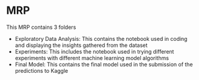 # MRP

This MRP contains 3 folders
- Exploratory Data Analysis: This contains the notebook used in coding and displaying the insights gathered from the dataset
- Experiments: This includes the notebook used in trying different experiments with different machine learning model algorithms
- Final Model: This contains the final model used in the submission of the predictions to Kaggle